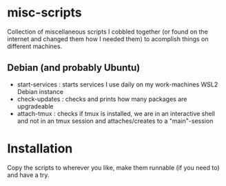 # misc-scripts
Collection of miscellaneous scripts I cobbled together (or found on the internet and changed them how I needed them) to acomplish things on different machines.

## Debian (and probably Ubuntu)
- start-services : starts services I use daily on my work-machines WSL2 Debian instance
- check-updates  : checks and prints how many packages are upgradeable
- attach-tmux    : checks if tmux is installed, we are in an interactive shell and not in an tmux session and attaches/creates to a "main"-session

# Installation
Copy the scripts to wherever you like, make them runnable (if you need to) and have a try.
